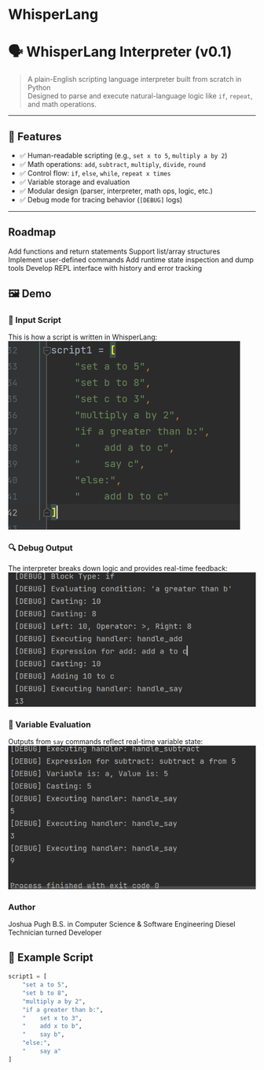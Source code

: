# WhisperLang
# 🗣️ WhisperLang Interpreter (v0.1)

> A plain-English scripting language interpreter built from scratch in Python  
> Designed to parse and execute natural-language logic like `if`, `repeat`, and math operations.

---

## 📌 Features

- ✅ Human-readable scripting (e.g., `set x to 5`, `multiply a by 2`)
- ✅ Math operations: `add`, `subtract`, `multiply`, `divide`, `round`
- ✅ Control flow: `if`, `else`, `while`, `repeat x times`
- ✅ Variable storage and evaluation
- ✅ Modular design (parser, interpreter, math ops, logic, etc.)
- ✅ Debug mode for tracing behavior (`[DEBUG]` logs)

---

## Roadmap

Add functions and return statements
Support list/array structures
Implement user-defined commands
Add runtime state inspection and dump tools
Develop REPL interface with history and error tracking

## 🖼️ Demo

### 🧾 Input Script
This is how a script is written in WhisperLang:
![Script Input](images/input-script.png)

### 🔍 Debug Output
The interpreter breaks down logic and provides real-time feedback:
![Debug Output](images/debug-output.png)

### 🧠 Variable Evaluation
Outputs from `say` commands reflect real-time variable state:
![Variable Output](images/final-output.png)

### Author
Joshua Pugh
B.S. in Computer Science & Software Engineering
Diesel Technician turned Developer

## 🧠 Example Script

```python
script1 = [
    "set a to 5",
    "set b to 8",
    "multiply a by 2",
    "if a greater than b:",
    "    set x to 3",
    "    add x to b",
    "    say b",
    "else:",
    "    say a"
]

